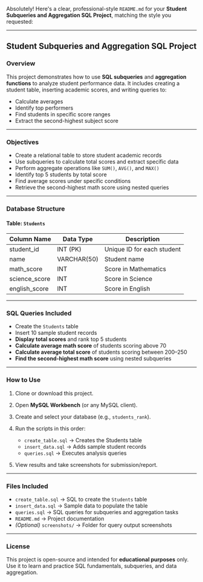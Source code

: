 Absolutely! Here's a clear, professional-style `README.md` for your **Student Subqueries and Aggregation SQL Project**, matching the style you requested:

---

##  Student Subqueries and Aggregation SQL Project

###  Overview

This project demonstrates how to use **SQL subqueries** and **aggregation functions** to analyze student performance data.
It includes creating a student table, inserting academic scores, and writing queries to:

* Calculate averages
* Identify top performers
* Find students in specific score ranges
* Extract the second-highest subject score

---

###  Objectives

* Create a relational table to store student academic records
* Use subqueries to calculate total scores and extract specific data
* Perform aggregate operations like `SUM()`, `AVG()`, and `MAX()`
* Identify top 5 students by total score
* Find average scores under specific conditions
* Retrieve the second-highest math score using nested queries

---

###  Database Structure

#### Table: `Students`

| Column Name   | Data Type   | Description                |
| ------------- | ----------- | -------------------------- |
| student_id    | INT (PK)    | Unique ID for each student |
| name          | VARCHAR(50) | Student name               |
| math_score    | INT         | Score in Mathematics       |
| science_score | INT         | Score in Science           |
| english_score | INT         | Score in English           |

---

###  SQL Queries Included

* Create the `Students` table
* Insert 10 sample student records
* **Display total scores** and rank top 5 students
* **Calculate average math score** of students scoring above 70
* **Calculate average total score** of students scoring between 200–250
* **Find the second-highest math score** using nested subqueries

---

###  How to Use

1. Clone or download this project.
2. Open **MySQL Workbench** (or any MySQL client).
3. Create and select your database (e.g., `students_rank`).
4. Run the scripts in this order:

   * `create_table.sql` → Creates the Students table
   * `insert_data.sql` → Adds sample student records
   * `queries.sql` → Executes analysis queries
5. View results and take screenshots for submission/report.

---

###  Files Included

* `create_table.sql` → SQL to create the `Students` table
* `insert_data.sql` → Sample data to populate the table
* `queries.sql` → SQL queries for subqueries and aggregation tasks
* `README.md` → Project documentation
* *(Optional)* `screenshots/` → Folder for query output screenshots

---

###  License

This project is open-source and intended for **educational purposes** only.
Use it to learn and practice SQL fundamentals, subqueries, and data aggregation.

